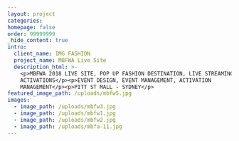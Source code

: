 ```yaml
---
layout: project
categories:
homepage: false
order: 99999999
_hide_content: true
intro:
  client_name: IMG FASHION
  project_name: MBFWA Live Site
  description_html: >-
    <p>MBFWA 2018 LIVE SITE, POP UP FASHION DESTINATION, LIVE STREAMING, SPONSOR
    ACTIVATIONS</p><p>EVENT DESIGN, EVENT MANAGEMENT, ACTIVATION
    MANAGEMENT</p><p>PITT ST MALL - SYDNEY</p>
featured_image_path: /uploads/mbfw5.jpg
images:
  - image_path: /uploads/mbfw3.jpg
  - image_path: /uploads/mbfw1.jpg
  - image_path: /uploads/mbfw2.jpg
  - image_path: /uploads/mbfa-11.jpg
---
```

